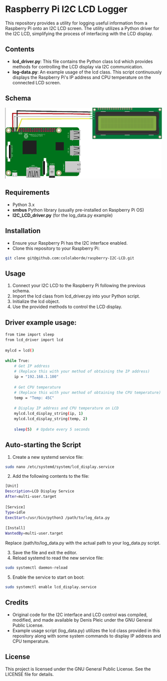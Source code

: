# Raspberry Pi I2C LCD Logger

This repository provides a utility for logging useful information from a Raspberry Pi onto an I2C LCD screen. The utility utilizes a Python driver for the I2C LCD, simplifying the process of interfacing with the LCD display.



## Contents
- <span style="font-weight: bold">lcd_driver.py</span>: This file contains the Python class lcd which provides methods for controlling the LCD display via I2C communication.
- <span style="font-weight: bold">log-data.py</span>: An example usage of the lcd class. This script continuously displays the Raspberry Pi's IP address and CPU temperature on the connected LCD screen.

## Schema
![Alt text of the image](https://github.com/cololaborde/raspberry-I2C-LCD/blob/main/image.png)


## Requirements

- Python 3.x
- <span style="font-weight: bold">smbus</span> Python library (usually pre-installed on Raspberry Pi OS)
- <span style="font-weight: bold">I2C_LCD_driver.py</span> (for the log_data.py example)

## Installation

- Ensure your Raspberry Pi has the I2C interface enabled.
- Clone this repository to your Raspberry Pi:

```bash
git clone git@github.com:cololaborde/raspberry-I2C-LCD.git
```

## Usage

1. Connect your I2C LCD to the Raspberry Pi following the previous schema.
3. Import the lcd class from lcd_driver.py into your Python script.
4. Initialize the lcd object.
5. Use the provided methods to control the LCD display.


## Driver example usage:

```bash
from time import sleep
from lcd_driver import lcd

mylcd = lcd()

while True:
    # Get IP address
    # (Replace this with your method of obtaining the IP address)
    ip = "192.168.1.100"

    # Get CPU temperature
    # (Replace this with your method of obtaining the CPU temperature)
    temp = "Temp: 45C"

    # Display IP address and CPU temperature on LCD
    mylcd.lcd_display_string(ip, 1)
    mylcd.lcd_display_string(temp, 2)

    sleep(5)  # Update every 5 seconds
```

## Auto-starting the Script

1. Create a new systemd service file:

```bash
sudo nano /etc/systemd/system/lcd_display.service
```

2. Add the following contents to the file:

```bash
[Unit]
Description=LCD Display Service
After=multi-user.target

[Service]
Type=idle
ExecStart=/usr/bin/python3 /path/to/log_data.py

[Install]
WantedBy=multi-user.target
```

Replace /path/to/log_data.py with the actual path to your log_data.py script.

3. Save the file and exit the editor.
4. Reload systemd to read the new service file:

```bash
sudo systemctl daemon-reload
```

5. Enable the service to start on boot:

```bash
sudo systemctl enable lcd_display.service
```

## Credits

- Original code for the I2C interface and LCD control was compiled, modified, and made available by Denis Pleic under the GNU General Public License.
- Example usage script (log_data.py) utilizes the lcd class provided in this repository along with some system commands to display IP address and CPU temperature.

## License

This project is licensed under the GNU General Public License. See the LICENSE file for details.
